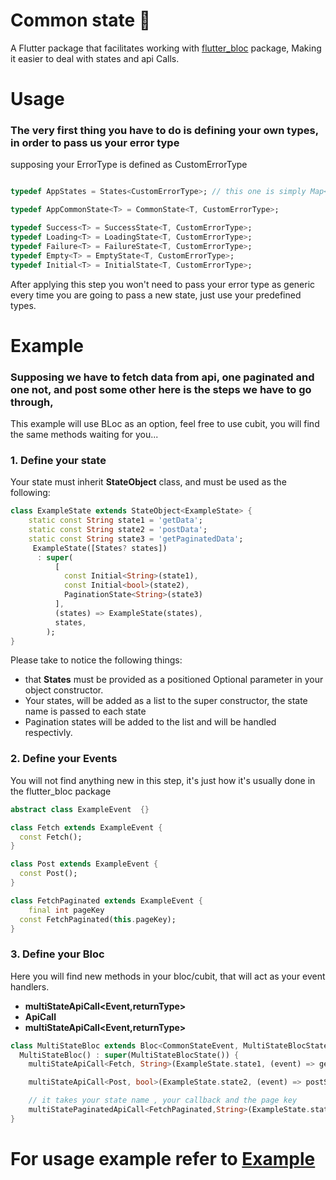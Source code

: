 # Common state 🔮
A Flutter package that facilitates working with [flutter_bloc](https://github.com/felangel/bloc/tree/master/packages/flutter_bloc) package, Making it easier to deal with states and api Calls.

# Usage

###  The very first thing you have to do is defining your own types, in order to pass us your  error type
supposing your ErrorType is defined as CustomErrorType
```dart

typedef AppStates = States<CustomErrorType>; // this one is simply Map<String,CommonState<dynamic,CustomErrorType>>

typedef AppCommonState<T> = CommonState<T, CustomErrorType>;

typedef Success<T> = SuccessState<T, CustomErrorType>;
typedef Loading<T> = LoadingState<T, CustomErrorType>;
typedef Failure<T> = FailureState<T, CustomErrorType>;
typedef Empty<T> = EmptyState<T, CustomErrorType>;
typedef Initial<T> = InitialState<T, CustomErrorType>;

```
After applying this step you won't need to pass your error type as generic every time you are going to pass a new state, just use your predefined types.


# Example

### Supposing we have to fetch data from api, one paginated and one not, and post some other here is the steps we have to go through, 
This example will use BLoc as an option, feel free to use cubit, you will find the same methods waiting for you...

### 1. Define your state
Your state must inherit **StateObject** class, and must be used as the following:
```dart
class ExampleState extends StateObject<ExampleState> {
    static const String state1 = 'getData';
    static const String state2 = 'postData';
    static const String state3 = 'getPaginatedData';
     ExampleState([States? states])
      : super(
          [
            const Initial<String>(state1),
            const Initial<bool>(state2),
            PaginationState<String>(state3)
          ],
          (states) => ExampleState(states),
          states,
        );
}
```
Please take to notice the following things:
-  that **States** must be provided as a positioned Optional parameter in your object constructor.
-  Your states, will be added as a list to the super constructor, the state name is passed to each state
-  Pagination states will be added to the list and will be handled respectivly.
### 2. Define your Events
You will not find anything new in this step, it's just how it's usually done in the flutter_bloc package
```dart
abstract class ExampleEvent  {}

class Fetch extends ExampleEvent {
  const Fetch();
}

class Post extends ExampleEvent {
  const Post();
}

class FetchPaginated extends ExampleEvent {
    final int pageKey
  const FetchPaginated(this.pageKey);
}
```
### 3. Define your Bloc

Here you will find new methods in your bloc/cubit, that will act as your event handlers.
- **multiStateApiCall<Event,returnType>**
- **ApiCall**
- **multiStateApiCall<Event,returnType>**
  

```dart
class MultiStateBloc extends Bloc<CommonStateEvent, MultiStateBlocState> {
  MultiStateBloc() : super(MultiStateBlocState()) {
    multiStateApiCall<Fetch, String>(ExampleState.state1, (event) => getSomeDataUseCase());

    multiStateApiCall<Post, bool>(ExampleState.state2, (event) => postSomeDataUseCase());

    // it takes your state name , your callback and the page key
    multiStatePaginatedApiCall<FetchPaginated,String>(ExampleState.state3, (event) => someUseCase(), (event) => event.pageKey);
}
```




# For usage example refer to [Example](https://gitlab.com/humynewversion/common_state/-/tree/main/example?ref_type=heads)
